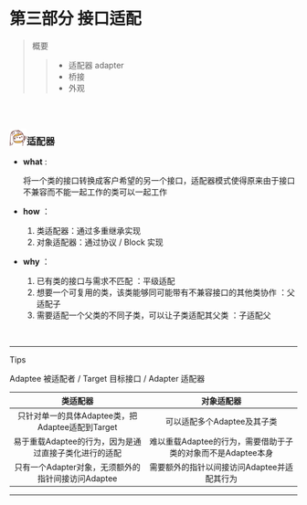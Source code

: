 <h1>第三部分  接口适配</h1>

> 概要
>
> > - 适配器 adapter
> > - 桥接 
> > - 外观

<br>

<br>

<img src="https://github.com/zhuxinyu/blog/blob/master/logo.jpg" width = "30" height = "30" div align=left /><h3>适配器</h3>

- **what** : 

  将一个类的接口转换成客户希望的另一个接口，适配器模式使得原来由于接口不兼容而不能一起工作的类可以一起工作

- **how** ：

   	1. 类适配器：通过多重继承实现
   	2. 对象适配器：通过协议 / Block 实现

- **why** ：

   	1. 已有类的接口与需求不匹配 ：平级适配
   	2. 想要一个可复用的类，该类能够同可能带有不兼容接口的其他类协作 ：父适配子
   	3. 需要适配一个父类的不同子类，可以让子类适配其父类 ：子适配父

<br>

---

Tips

Adaptee 被适配者 / Target 目标接口 / Adapter 适配器

|                       类适配器                        |                          对象适配器                          |
| :---------------------------------------------------: | :----------------------------------------------------------: |
|   只针对单一的具体Adaptee类，把Adaptee适配到Target    |                 可以适配多个Adaptee及其子类                  |
| 易于重载Adaptee的行为，因为是通过直接子类化进行的适配 | 难以重载Adaptee的行为，需要借助于子类的对象而不是Adaptee本身 |
|  只有一个Adapter对象，无须额外的指针间接访问Adaptee   |         需要额外的指针以间接访问Adaptee并适配其行为          |

---

